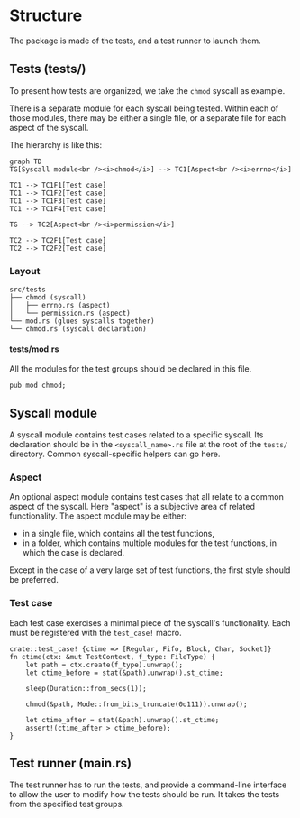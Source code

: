 # Structure

The package is made of the tests, and a test runner to launch them.

## Tests (tests/)

To present how tests are organized, we take the `chmod` syscall as example.

There is a separate module for each syscall being tested.  Within each of those
modules, there may be either a single file, or a separate file for each aspect
of the syscall.

The hierarchy is like this:

```mermaid
graph TD
TG[Syscall module<br /><i>chmod</i>] --> TC1[Aspect<br /><i>errno</i>]

TC1 --> TC1F1[Test case]
TC1 --> TC1F2[Test case]
TC1 --> TC1F3[Test case]
TC1 --> TC1F4[Test case]

TG --> TC2[Aspect<br /><i>permission</i>]

TC2 --> TC2F1[Test case]
TC2 --> TC2F2[Test case]
```

### Layout

```
src/tests
├── chmod (syscall)
│   ├── errno.rs (aspect)
│   └── permission.rs (aspect)
└── mod.rs (glues syscalls together)
└── chmod.rs (syscall declaration)
```

#### tests/mod.rs

All the modules for the test groups should be declared in this file.

```rust,ignore
pub mod chmod;
```

## Syscall module

A syscall module contains test cases related to a specific syscall.
Its declaration should be in the `<syscall_name>.rs` file at the root of the
`tests/` directory.
Common syscall-specific helpers can go here.

### Aspect

An optional aspect module contains test cases that all relate to a common
aspect of the syscall.
Here "aspect" is a subjective area of related functionality.
The aspect module may be either:

- in a single file, which contains all the test functions,
- in a folder, which contains multiple modules for the test functions, in which the case is declared.

Except in the case of a very large set of test functions, the first style
should be preferred.

### Test case

Each test case exercises a minimal piece of the syscall's functionality.
Each must be registered with the `test_case!` macro.

```rust,ignore
crate::test_case! {ctime => [Regular, Fifo, Block, Char, Socket]}
fn ctime(ctx: &mut TestContext, f_type: FileType) {
    let path = ctx.create(f_type).unwrap();
    let ctime_before = stat(&path).unwrap().st_ctime;

    sleep(Duration::from_secs(1));

    chmod(&path, Mode::from_bits_truncate(0o111)).unwrap();

    let ctime_after = stat(&path).unwrap().st_ctime;
    assert!(ctime_after > ctime_before);
}
```

## Test runner (main.rs)

The test runner has to run the tests, and provide a command-line interface to allow the user to modify how the tests should be run.
It takes the tests from the specified test groups.
